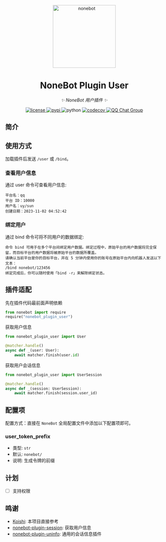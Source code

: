 <!-- markdownlint-disable MD033 MD036 MD041 -->

<p align="center">
  <a href="https://v2.nonebot.dev/"><img src="https://v2.nonebot.dev/logo.png" width="200" height="200" alt="nonebot"></a>
</p>

<div align="center">

# NoneBot Plugin User

_✨ NoneBot 用户插件 ✨_

</div>

<p align="center">
  <a href="https://raw.githubusercontent.com/he0119/nonebot-plugin-user/main/LICENSE">
    <img src="https://img.shields.io/github/license/he0119/nonebot-plugin-user.svg" alt="license">
  </a>
  <a href="https://pypi.python.org/pypi/nonebot-plugin-user">
    <img src="https://img.shields.io/pypi/v/nonebot-plugin-user.svg" alt="pypi">
  </a>
  <img src="https://img.shields.io/badge/python-3.9+-blue.svg" alt="python">
  <a href="https://codecov.io/gh/he0119/nonebot-plugin-user">
    <img src="https://codecov.io/gh/he0119/nonebot-plugin-user/branch/main/graph/badge.svg?token=jd5ufc1alv" alt="codecov"/>
  </a>
  <a href="https://jq.qq.com/?_wv=1027&k=7zQUpiGp">
    <img src="https://img.shields.io/badge/QQ%E7%BE%A4-730374631-orange?style=flat-square" alt="QQ Chat Group">
  </a>
</p>

## 简介

## 使用方式

加载插件后发送 `/user` 或 `/bind`。

### 查看用户信息

通过 user 命令可查看用户信息:

```text
平台名：qq
平台 ID：10000
用户名：uy/sun
创建日期：2023-11-02 04:52:42
```

### 绑定用户

通过 bind 命令可将不同用户的数据绑定:

```text
命令 bind 可用于在多个平台间绑定用户数据。绑定过程中，原始平台的用户数据将完全保留，而目标平台的用户数据将被原始平台的数据所覆盖。
请确认当前平台是你的目标平台，并在 5 分钟内使用你的账号在原始平台内向机器人发送以下文本：
/bind nonebot/123456
绑定完成后，你可以随时使用「bind -r」来解除绑定状态。
```

## 插件适配

先在插件代码最前面声明依赖

```python
from nonebot import require
require("nonebot_plugin_user")
```

获取用户信息

```python
from nonebot_plugin_user import User

@matcher.handle()
async def _(user: User):
    await matcher.finish(user.id)
```

获取用户会话信息

```python
from nonebot_plugin_user import UserSession

@matcher.handle()
async def _(session: UserSession):
    await matcher.finish(session.user_id)
```

## 配置项

配置方式：直接在 `NoneBot` 全局配置文件中添加以下配置项即可。

### user_token_prefix

- 类型: `str`
- 默认: `nonebot/`
- 说明: 生成令牌的前缀

## 计划

- [ ] 支持权限

## 鸣谢

- [Koishi](https://github.com/koishijs/koishi): 本项目直接参考
- [nonebot-plugin-session](https://github.com/noneplugin/nonebot-plugin-session): 获取用户信息
- [nonebot-plugin-uninfo](https://github.com/RF-Tar-Railt/nonebot-plugin-uninfo): 通用的会话信息插件
